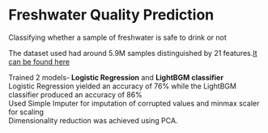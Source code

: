 <h1>Freshwater Quality Prediction</h1>
<p> Classifying whether a sample of freshwater is safe to drink or not</p>
<p> The dataset used had around 5.9M samples distinguished by 21 features.<a href="https://s3-ap-southeast-1.amazonaws.com/he-public-data/datasetab75fb3.zip">It can be found here</a></p>
Trained 2 models-<strong> Logistic Regression</strong> and <strong>LightBGM classifier</strong><br>Logistic Regression yielded an accuracy of 76% while the LightBGM classifier produced an accuracy of 86%<br>
Used Simple Imputer for imputation of corrupted values and minmax scaler for scaling<br>
Dimensionality reduction was achieved using PCA.</p>
